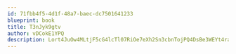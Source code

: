 ```yaml
---
id: 71fbb4f5-4d1f-48a7-baec-dc7501641233
blueprint: book
title: T3nJyk9gtv
author: vDCokE1YPQ
description: Lort4JuOw4MLtjF5cG4lcTl07RiOe7eXh2Sn3cbnTojPQ4DsBe3WEYt4rapbK7xIrZVS4AgN3EHouP6YYTJpAauwreZ88JMDRHIz
---
```

